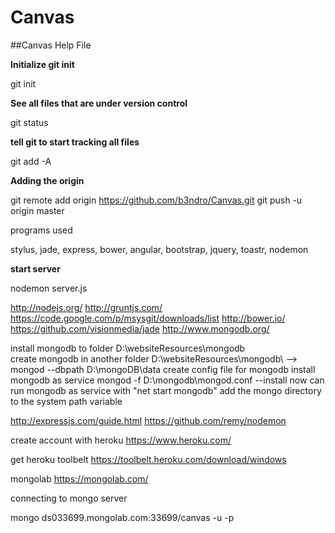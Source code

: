 Canvas
======

##Canvas Help File

**Initialize git init**

git init

**See all files that are under version control**

git status 

**tell git to start tracking all files**

git add -A

**Adding the origin**

git remote add origin https://github.com/b3ndro/Canvas.git
git push -u origin master

programs used

stylus, jade, express, bower, angular, bootstrap, jquery, toastr, nodemon

**start server**

nodemon server.js


http://nodejs.org/
http://gruntjs.com/
https://code.google.com/p/msysgit/downloads/list
http://bower.io/
https://github.com/visionmedia/jade
http://www.mongodb.org/

install mongodb to folder D:\websiteResources\mongodb\
create mongodb in another folder D:\websiteResources\mongodb\ --> mongod --dbpath D:\mongoDB\data
create config file for mongodb 
install mongodb as service
mongod -f D:\mongodb\mongod.conf --install
now can run mongodb as service with "net start mongodb"
add the mongo directory to the system path variable



http://expressjs.com/guide.html
https://github.com/remy/nodemon


create account with heroku
https://www.heroku.com/

get heroku toolbelt
https://toolbelt.heroku.com/download/windows

mongolab
https://mongolab.com/

connecting to mongo server

mongo ds033699.mongolab.com:33699/canvas -u <dbuser> -p <dbpassword>





